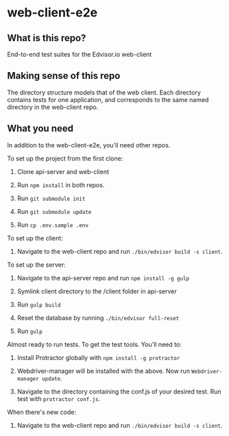 # web-client-e2e

## What is this repo?

End-to-end test suites for the Edvisor.io web-client

## Making sense of this repo

The directory structure models that of the web client. Each directory contains
tests for one application, and corresponds to the same named directory in the
web-client repo.

## What you need

In addition to the web-client-e2e, you'll need other repos.

To set up the project from the first clone:

1. Clone api-server and web-client

2. Run `npm install` in both repos.

3. Run `git submodule init`

4. Run `git submodule update`

5. Run `cp .env.sample .env`

To set up the client:

1. Navigate to the web-client repo and run `./bin/edvisor build -s client`.

To set up the server:

1. Navigate to the api-server repo and run `npm install -g gulp`

2. Symlink client directory to the /client folder in api-server

3. Run `gulp build`

4. Reset the database by running `./bin/edvisor full-reset`

5. Run `gulp`

Almost ready to run tests. To get the test tools. You'll need to:

1. Install Protractor globally with `npm install -g protractor`

2. Webdriver-manager will be installed with the above. Now run `Webdriver-manager update`.

3. Navigate to the directory containing the conf.js of your desired test. Run test with `protractor conf.js`.

When there's new code:

1. Navigate to the web-client repo and run `./bin/edvisor build -s client`.
